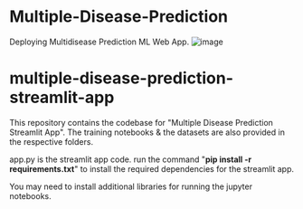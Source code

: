 # Multiple-Disease-Prediction
Deploying Multidisease Prediction ML Web App.
![image](https://github.com/user-attachments/assets/1de65c4d-6cde-4f7a-af9e-bf5b233d71c6)
# multiple-disease-prediction-streamlit-app
This repository contains the codebase for "Multiple Disease Prediction Streamlit App". The training notebooks &amp; the datasets are also provided in the respective folders. 

app.py is the streamlit app code.
run the command "**pip install -r requirements.txt**" to install the required dependencies for the streamlit app.

You may need to install additional libraries for running the jupyter notebooks.
